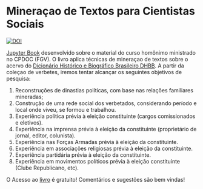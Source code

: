 # Mineraçao de Textos para Cientistas Sociais
[![DOI](https://zenodo.org/badge/205912084.svg)](https://zenodo.org/doi/10.5281/zenodo.10136714)

[Jupyter Book](https://fccoelho.github.io/text-mining-cientistas-sociais/intro.html) desenvolvido sobre o material do curso homônimo ministrado no  CPDOC (FGV).
O livro aplica técnicas de mineraçao de textos sobre o acervo do [Dicionário Histórico e Biográfico Brasileiro DHBB](https://github.com/cpdoc/dhbb). A partir da coleçao de verbetes, iremos tentar alcançar os seguintes objetivos de pesquisa:

1. Reconstruções de dinastias políticas, com base nas relações familiares mineradas;
1. Construção de uma rede social dos verbetados, considerando período e local onde viveu, se formou e trabalhou.
1. Experiência política prévia à eleição constituinte (cargos comissionados e eletivos).
1. Experiência na imprensa prévia à eleição da constituinte (proprietário de jornal, editor, colunista).
1. Experiência nas Forças Armadas prévia à eleição da constituinte.
1. Experiência em associações religiosas prévia à eleição da constituinte.
1. Experiência partidária prévia à eleição da constituinte.
1. Experiência em movimentos políticos prévia à eleição constituinte (Clube Republicano, etc). 

O Acesso ao [livro](https://fccoelho.github.io/text-mining-cientistas-sociais/intro.html) é gratuito!  Comentários e sugestões são bem vindas!
